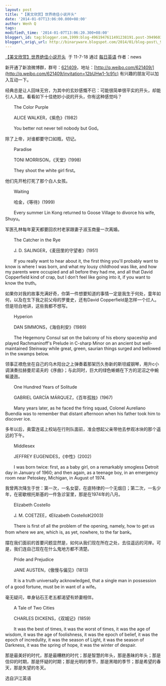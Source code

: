 ```yaml
--- 
layout: post 
title: "【美文欣赏】世界绝佳小说开头" 
date: '2014-01-07T13:06:00.000+08:00' 
author: Wenh Q
tags:
modified\_time: '2014-01-07T13:06:20.300+08:00' 
blogger\_id: tag:blogger.com,1999:blog-4961947611491238191.post-3949603823409175142
blogger\_orig\_url: http://binaryware.blogspot.com/2014/01/blog-post\_9786.html
---
```

[【美文欣赏】世界绝佳小说开头](http://blog.beanwoo.com/english/30/2011/07/19/1445)  于
11-7-18 通过 [每日英语](http://blog.beanwoo.com/english) 作者：news



新开通了新浪微博群，群号：[621409](http://q.weibo.com/621409/invitation=12bUHw1-1c91c)，地址：[http://q.weibo.com/621409/](http://q.weibo.com/621409/invitation=12bUHw1-1c91c)
有兴趣的朋友可以加入互动一下。



经典总是让人回味无穷，为其中的玄妙感慨不已：可能很简单很平实的开头，却能引人入胜。看看如下十佳绝妙小说的开头，你有这种感觉吗？



　　The Color Purple



　　ALICE WALKER，《紫色》(1982)



　　You better not never tell nobody but God。



除了上帝，对谁都要守口如瓶，切记。



　　Paradise



　　TONI MORRISON，《天堂》(1998)



　　They shoot the white girl first。



他们先开枪打死了那个白人女孩。



　　Waiting



　　哈金，《等待》(1999)



　　Every summer Lin Kong returned to Goose Village to divorce his wife,
Shuyu。



军医孔林每年夏天都要回农村老家跟妻子淑玉商量一次离婚。



　　The Catcher in the Rye



　　J. D. SALINGER，《麦田里的守望者》(1951)



　　If you really want to hear about it, the first thing you'll probably
want to know is where I was born, and what my lousy childhood was like,
and how my parents were occupied and all before they had me, and all
that David Copperfield kind of crap, but I don't feel like going into
it, if you want to know the truth。



如果你对我的故事充满好奇，你第一件想要知道的事情一定是我生于何处，童年如何，以及在生下我之前父母的罗曼史，还有David
Copperfield是怎样一个烂人。但是坦白地讲，这些我都不想写。



　　Hyperion



　　DAN SIMMONS，《海伯利安》(1989)



　　The Hegemony Consul sat on the balcony of his ebony spaceship and
played Rachmaninoff's Prelude in C-sharp Minor on an ancient but
well-maintained Steinway while great, green, saurian things surged and
bellowed in the swamps below.



领事正襟危坐在自己的乌木阳台之上弹奏着那架历久弥新的斯坦威钢琴，用升c小调演奏拉赫曼尼诺夫的《序曲》；与此同时，巨大的绿色蜥蜴在下方的泥沼之中蜿蜒逶迤。



　　One Hundred Years of Solitude



　　GABRIEL GARCÍA MÁRQUEZ，《百年孤独》(1967)



　　Many years later, as he faced the firing squad, Colonel Aureliano
Buendía was to remember that distant afternoon when his father took him
to discover ice.



多年以后，奥雷连诺上校站在行刑队面前，准会想起父亲带他去参观冰块的那个遥远的下午。



　　Middlesex



　　JEFFREY EUGENIDES，《中性》(2002)



　　I was born twice: first, as a baby girl, on a remarkably smogless
Detroit day in January of 1960; and then again, as a teenage boy, in an
emergency room near Petoskey, Michigan, in August of 1974.



我曾两次降生于世：第一次，一名女婴，在底特律的一个无烟日；第二次，一名少年，在密歇根托斯基的一件急诊室里，那是在1974年的八月。



　　Elizabeth Costello



　　J. M. COETZEE，《Elizabeth Costello》(2003)



　　There is first of all the problem of the opening, namely, how to get
us from where we are, which is, as yet, nowhere, to the far bank。



摆在我们面前的首要问题显然是，如何从我们现在所在之处，去往遥远的河岸。可是，我们连自己现在在什么鬼地方都不清楚。



　　Pride and Prejudice



　　JANE AUSTEN，《傲慢与偏见》(1813)



　　It is a truth universally acknowledged, that a single man in
possession of a good fortune, must be in want of a wife。



毫无疑问，单身钻石王老五都渴望有娇妻相伴。



　　A Tale of Two Cities



　　CHARLES DICKENS，《双城记》(1859)



　　It was the best of times, it was the worst of times, it was the age
of wisdom, it was the age of foolishness, it was the epoch of belief, it
was the epoch of incredulity, it was the season of Light, it was the
season of Darkness, it was the spring of hope, it was the winter of
despair.



那是最美好的时代，那是最糟糕的时代；那是智慧的年头，那是愚昧的年头；那是信仰的时期，那是怀疑的时期；那是光明的季节，那是黑暗的季节；那是希望的春天，那是失望的冬天。



选自沪江英语
